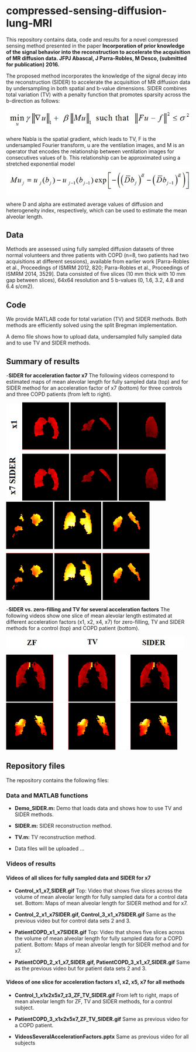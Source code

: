 # compressed-sensing-diffusion-lung-MRI

This repository contains data, code and results for a novel compressed sensing method presented in the paper **Incorporation of prior knowledge of the signal behavior into the reconstruction to accelerate the acquisition of MR diffusion data. JFPJ Abascal, J Parra-Robles, M Desco, (submitted for publication) 2016.** 

The proposed method incorporates the knowledge of the signal decay into the reconstruction (SIDER) to accelerate the acquisition of MR diffusion data by undersampling in both spatial and b-value dimensions. SIDER combines total variation (TV) with a penalty function that promotes sparsity across the b-direction as follows:                              

![](https://github.com/HGGM-LIM/compressed-sensing-diffusion-lung-MRI/blob/master/SIDER_equation_1.jpg)

where Nabla is the spatial gradient, which leads to TV, F is the undersampled Fourier transform, u are the ventilation images, and M is an operator that encodes the relationship between ventilation images for consecutives values of b. This relationship can be approximated using a stretched exponential model 
![](https://github.com/HGGM-LIM/compressed-sensing-diffusion-lung-MRI/blob/master/SIDER_equation_2.jpg)

where D and alpha are estimated average values of diffusion and heterogeneity index, respectively, which can be used to estimate the mean alveolar length.

## Data 
Methods are assessed using fully sampled diffusion datasets of three normal volunteers and three patients with COPD (n=8, two patients had two acquisitions at different sessions), available from earlier work [Parra-Robles et al., Proceedings of ISMRM 2012, 820; Parra-Robles et al., Proceedings of ISMRM 2014, 3529]. Data consisted of five slices (10 mm thick with 10 mm gap between slices), 64x64 resolution and 5 b-values (0, 1.6, 3.2, 4.8 and 6.4 s/cm2). 

## Code
We provide MATLAB code for total variation (TV) and SIDER methods. Both methods are efficiently solved using the split Bregman implementation. 

A demo file shows how to upload data, undersampled fully sampled data and to use TV and SIDER methods.   

## Summary of results ##

-**SIDER for acceleration factor x7** The following videos correspond to estimated maps of mean alevolar length for fully sampled data (top) and for SIDER method for an acceleration factor of x7 (bottom) for three controls and three COPD patients (from left to right).

![](https://github.com/HGGM-LIM/compressed-sensing-diffusion-lung-MRI/blob/master/Label.jpg)
![](https://github.com/HGGM-LIM/compressed-sensing-diffusion-lung-MRI/blob/master/Control_x1_x7_SIDER.gif)
![](https://github.com/HGGM-LIM/compressed-sensing-diffusion-lung-MRI/blob/master/Control_2_x1_x7SIDER.gif)
![](https://github.com/HGGM-LIM/compressed-sensing-diffusion-lung-MRI/blob/master/Control_3_x1_x7SIDER.gif)
![](https://github.com/HGGM-LIM/compressed-sensing-diffusion-lung-MRI/blob/master/PatientCOPD_x1_x7SIDER.gif)
![](https://github.com/HGGM-LIM/compressed-sensing-diffusion-lung-MRI/blob/master/PatientCOPD_2_x1_x7_SIDER.gif)
![](https://github.com/HGGM-LIM/compressed-sensing-diffusion-lung-MRI/blob/master/PatientCOPD_3_x1_x7_SIDER.gif)

-**SIDER vs. zero-filling and TV for several acceleration factors** The following videos show one slice of mean alevolar length estimated at different acceleration factors (x1, x2, x4, x7) for zero-filling, TV and SIDER methods for a control (top) and COPD patient (bottom). 

![](https://github.com/HGGM-LIM/compressed-sensing-diffusion-lung-MRI/blob/master/Label2.jpg)

![](https://github.com/HGGM-LIM/compressed-sensing-diffusion-lung-MRI/blob/master/Control_1_x1x2x5x7_z3_ZF_TV_SIDER.gif)
![](https://github.com/HGGM-LIM/compressed-sensing-diffusion-lung-MRI/blob/master/PatientCOPD_3_x1x2x5x7_ZF_TV_SIDER.gif)

##  Repository files ##

The repository contains the following files:

### Data and MATLAB functions ###

- **Demo_SIDER.m:** Demo that loads data and shows how to use TV and SIDER methods. 

- **SIDER.m:** SIDER reconstruction method.

- **TV.m:** TV reconstruction method.
 
- Data files will be uploaded ...

### Videos of results ###

#### Videos of all slices for fully sampled data and SIDER for x7 ####
- **Control_x1_x7_SIDER.gif** Top: Video that shows five slices across the volume of mean alveolar length for fully sampled data for a control data set. Bottom: Maps of mean alveolar length for SIDER method and for x7. 

- **Control_2_x1_x7SIDER.gif, Control_3_x1_x7SIDER.gif** Same as the previous video but for control data sets 2 and 3. 

- **PatientCOPD_x1_x7SIDER.gif** Top: Video that shows five slices across the volume of mean alveolar length for fully sampled data for a COPD patient. Bottom: Maps of mean alveolar length for SIDER method and for x7.  
 
- **PatientCOPD_2_x1_x7_SIDER.gif, PatientCOPD_3_x1_x7_SIDER.gif** Same as the previous video but for patient data sets 2 and 3. 

#### Videos of one slice for acceleration factors x1, x2, x5, x7 for all methods ####

- **Control_1_x1x2x5x7_z3_ZF_TV_SIDER.gif** From left to right, maps of mean alveolar length for ZF, TV and SIDER methods, for a control subject.

- **PatientCOPD_3_x1x2x5x7_ZF_TV_SIDER.gif** Same as previous video for a COPD patient. 

- **VideosSeveralAccelerationFactors.pptx** Same as previous video for all subjects

